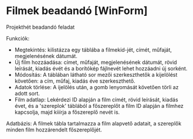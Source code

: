 # Filmek beadandó [WinForm]
Projekthét beadandó feladat

Funkciók:
- Megtekintés: kilistázza egy táblába a filmekid-jét, címét, műfaját, megjelenésének dátumát.
- Új film hozzáadása: címet, műfaját, megjelenésének dátumát, rövid leírását, kiadás évét és a borítókép fájlnevét lehet hozzáadni új sorként.
- Módosítás: A táblában látható sor mezői szerkeszthetők a kijelölést követően: a cím, műfaj, kiadás éve szerkeszthető.
- Adatok törlése: A ijelölés után, a gomb lenyomását követően törli az adott sort.
- Film adatlap: Lekérdezi ID alapján a film címét, rövid leírását, kiadás évet, és a 'szereplok' táblából a főszereplőt a film ID alapján a filmhez kapcsolja, majd kiiírja a főszereplő nevét is.

Adatbázis:
A filmek tábla tartalmazza a film alapvető adatait, a szereplők minden film hozzárendelt főszereplőjét.
